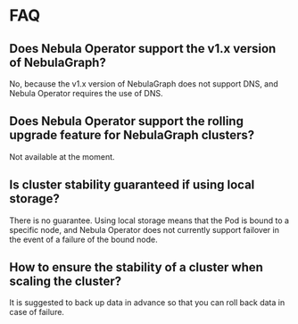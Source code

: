 # FAQ

## Does Nebula Operator support the v1.x version of NebulaGraph?

No, because the v1.x version of NebulaGraph does not support DNS, and Nebula Operator requires the use of DNS.

## Does Nebula Operator support the rolling upgrade feature for NebulaGraph clusters?

Not available at the moment.

## Is cluster stability guaranteed if using local storage?

There is no guarantee. Using local storage means that the Pod is bound to a specific node, and Nebula Operator does not currently support failover in the event of a failure of the bound node.

## How to ensure the stability of a cluster when scaling the cluster?

It is suggested to back up data in advance so that you can roll back data in case of failure.
